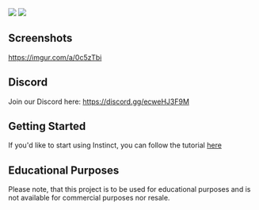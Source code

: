 <img src="https://i.imgur.com/gOi5doh.png"/>

<img src="https://i.imgur.com/hnXKQig.png" />

## Screenshots
https://imgur.com/a/0c5zTbi

## Discord
Join our Discord here: https://discord.gg/ecweHJ3F9M

## Getting Started
If you'd like to start using Instinct, you can follow the tutorial [here](https://instinct.dev)

## Educational Purposes
Please note, that this project is to be used for educational purposes and is not available for commercial purposes nor resale.
